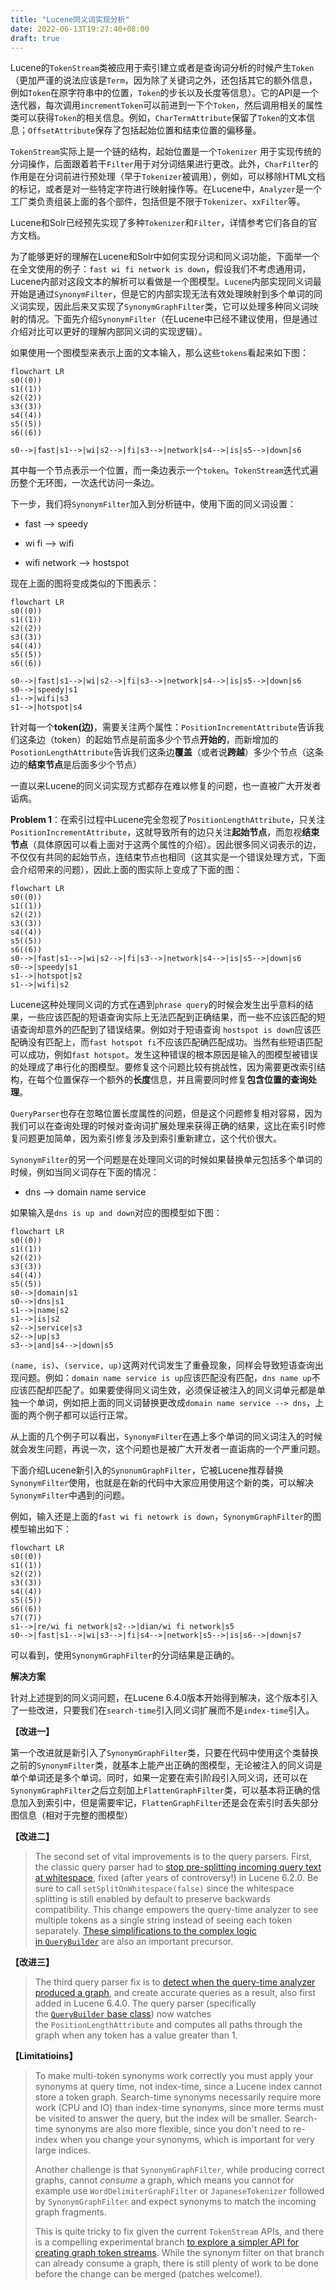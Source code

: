 ```yaml
---
title: "Lucene同义词实现分析"
date: 2022-06-13T19:27:40+08:00
draft: true
---
```


Lucene的`TokenStream`类被应用于索引建立或者是查询词分析的时候产生`Token`（更加严谨的说法应该是`Term`，因为除了关键词之外，还包括其它的额外信息，例如`Token`在原字符串中的位置，`Token`的步长以及长度等信息）。它的API是一个迭代器，每次调用`incrementToken`可以前进到一下个`Token`，然后调用相关的属性类可以获得`Token`的相关信息。例如，`CharTermAttribute`保留了`Token`的文本信息；`OffsetAttribute`保存了包括起始位置和结束位置的偏移量。

`TokenStream`实际上是一个链的结构，起始位置是一个`Tokenizer` 用于实现传统的分词操作，后面跟着若干`Filter`用于对分词结果进行更改。此外，`CharFilter`的作用是在分词前进行预处理（早于`Tokenizer`被调用），例如，可以移除HTML文档的标记，或者是对一些特定字符进行映射操作等。在Lucene中，`Analyzer`是一个工厂类负责组装上面的各个部件，包括但是不限于`Tokenizer`、`xxFilter`等。

Lucene和Solr已经预先实现了多种`Tokenizer`和`Filter`，详情参考它们各自的官方文档。

为了能够更好的理解在Lucene和Solr中如何实现分词和同义词功能，下面举一个在全文使用的例子：`fast wi fi network is down`，假设我们不考虑通用词，Lucene内部对这段文本的解析可以看做是一个图模型。`Lucene`内部实现同义词最开始是通过`SynonymFilter`，但是它的内部实现无法有效处理映射到多个单词的同义词实现，因此后来又实现了`SynonymGraphFilter`类，它可以处理多种同义词映射的情况。下面先介绍`SynonymFilter`（在Lucene中已经不建议使用，但是通过介绍对比可以更好的理解内部同义词的实现逻辑）。

如果使用一个图模型来表示上面的文本输入，那么这些`tokens`看起来如下图：

```mermaid
flowchart LR
s0((0))
s1((1))
s2((2))
s3((3))
s4((4))
s5((5))
s6((6))

s0-->|fast|s1-->|wi|s2-->|fi|s3-->|network|s4-->|is|s5-->|down|s6
```

其中每一个节点表示一个位置，而一条边表示一个`token`。`TokenStream`迭代式遍历整个无环图，一次迭代访问一条边。

下一步，我们将`SynonymFilter`加入到分析链中，使用下面的同义词设置：

- fast --> speedy

- wi fi --> wifi

- wifi network --> hostspot

现在上面的图将变成类似的下图表示：

```mermaid
flowchart LR
s0((0))
s1((1))
s2((2))
s3((3))
s4((4))
s5((5))
s6((6))

s0-->|fast|s1-->|wi|s2-->|fi|s3-->|network|s4-->|is|s5-->|down|s6
s0-->|speedy|s1
s1-->|wifi|s3
s1-->|hotspot|s4
```

针对每一个**token(边)**，需要关注两个属性：`PositionIncrementAttribute`告诉我们这条边（token）的起始节点是前面多少个节点**开始的**，而新增加的`PosotionLengthAttribute`告诉我们这条边**覆盖**（或者说**跨越**）多少个节点（这条边的**结束节点**是后面多少个节点）

一直以来Lucene的同义词实现方式都存在难以修复的问题，也一直被广大开发者诟病。

**Problem 1**：在索引过程中Lucene完全忽视了`PositionLengthAttribute`，只关注`PositionIncrementAttribute`，这就导致所有的边只关注**起始节点**，而忽视**结束节点**（具体原因可以看上面对于这两个属性的介绍）。因此很多同义词表示的边，不仅仅有共同的起始节点，连结束节点也相同（这其实是一个错误处理方式，下面会介绍带来的问题），因此上面的图实际上变成了下面的图：

```mermaid
flowchart LR
s0((0))
s1((1))
s2((2))
s3((3))
s4((4))
s5((5))
s6((6))
s0-->|fast|s1-->|wi|s2-->|fi|s3-->|network|s4-->|is|s5-->|down|s6
s0-->|speedy|s1
s1-->|hotspot|s2
s1-->|wifi|s2
```

Lucene这种处理同义词的方式在遇到`phrase query`的时候会发生出乎意料的结果，一些应该匹配的短语查询实际上无法匹配到正确结果，而一些不应该匹配的短语查询却意外的匹配到了错误结果。例如对于短语查询 `hostspot is down`应该匹配确没有匹配上，而`fast hotspot fi`不应该匹配确匹配成功。当然有些短语匹配可以成功，例如`fast hotspot`。发生这种错误的根本原因是输入的图模型被错误的处理成了串行化的图模型。要修复这个问题比较有挑战性，因为需要更改索引结构，在每个位置保存一个额外的**长度**信息，并且需要同时修复**包含位置的查询处理**。

`QueryParser`也存在忽略位置长度属性的问题，但是这个问题修复相对容易，因为我们可以在查询处理的时候对查询词扩展处理来获得正确的结果，这比在索引时修复问题更加简单，因为索引修复涉及到索引重新建立，这个代价很大。

`SynonymFilter`的另一个问题是在处理同义词的时候如果替换单元包括多个单词的时候，例如当同义词存在下面的情况：

- dns --> domain name service

如果输入是`dns is up and down`对应的图模型如下图：

```mermaid
flowchart LR
s0((0))
s1((1))
s2((2))
s3((3))
s4((4))
s5((5))
s0-->|domain|s1
s0-->|dns|s1
s1-->|name|s2
s1-->|is|s2
s2-->|service|s3
s2-->|up|s3
s3-->|and|s4-->|down|s5
```

`(name, is)`、`(service, up)`这两对代词发生了重叠现象，同样会导致短语查询出现问题。例如：`domain name service is up`应该匹配没有匹配，`dns name up`不应该匹配却匹配了。如果要使得同义词生效，必须保证被注入的同义词单元都是单独一个单词，例如把上面的同义词替换更改成`domain name service --> dns`，上面的两个例子都可以运行正常。

从上面的几个例子可以看出，`SynonymFilter`在遇上多个单词的同义词注入的时候就会发生问题，再说一次，这个问题也是被广大开发者一直诟病的一个严重问题。



下面介绍Lucene新引入的`SynonumGraphFilter`，它被Lucene推荐替换`SynonymFilter`使用，也就是在新的代码中大家应用使用这个新的类，可以解决`SynonymFilter`中遇到的问题。

例如，输入还是上面的`fast wi fi netowrk is down`，`SynonymGraphFilter`的图模型输出如下：

```mermaid
flowchart LR
s0((0))
s1((1))
s2((2))
s3((3))
s4((4))
s5((5))
s6((6))
s7((7))
s1-->|re/wi fi network|s2-->|dian/wi fi network|s5
s0-->|fast|s1-->|wi|s3-->|fi|s4-->|network|s5-->|is|s6-->|down|s7
```

可以看到，使用`SynonymGraphFilter`的分词结果是正确的。



**解决方案**

针对上述提到的同义词问题，在Lucene 6.4.0版本开始得到解决，这个版本引入了一些改进，只要我们在`search-time`引入同义词扩展而不是`index-time`引入。

**【改进一】**

第一个改进就是新引入了`SynonymGraphFilter`类，只要在代码中使用这个类替换之前的`SynonymFilter`类，就基本上能产出正确的图模型，无论被注入的同义词是单个单词还是多个单词。同时，如果一定要在索引阶段引入同义词，还可以在`SynonymGraphFilter`之后立刻加上`FlattenGraphFilter`类，可以基本将正确的信息加入到索引中，但是需要牢记，`FlattenGraphFilter`还是会在索引时丢失部分图信息（相对于完整的图模型）

**【改进二】**

> The second set of vital improvements is to the query parsers. First, the classic query parser had to [stop pre-splitting incoming query text at whitespace](https://issues.apache.org/jira/browse/LUCENE-2605), fixed (after years of controversy!) in Lucene 6.2.0. Be sure to call `setSplitOnWhitespace(false)` since the whitespace splitting is still enabled by default to preserve backwards compatibility. This change empowers the query-time analyzer to see multiple tokens as a single string instead of seeing each token separately. [These simplifications to the complex logic in `QueryBuilder`](https://issues.apache.org/jira/browse/LUCENE-6401) are also an important precursor.

**【改进三】**

> The third query parser fix is to [detect when the query-time analyzer produced a graph](https://issues.apache.org/jira/browse/LUCENE-7603), and create accurate queries as a result, also first added in Lucene 6.4.0. The query parser (specifically the [`QueryBuilder` base class](https://lucene.apache.org/core/6_4_0/core/org/apache/lucene/util/QueryBuilder.html)) now watches the `PositionLengthAttribute` and computes all paths through the graph when any token has a value greater than 1.

**【Limitatioins】**

> To make multi-token synonyms work correctly you must apply your synonyms at query time, not index-time, since a Lucene index cannot store a token graph. Search-time synonyms necessarily require more work (CPU and IO) than index-time synonyms, since more terms must be visited to answer the query, but the index will be smaller. Search-time synonyms are also more flexible, since you don't need to re-index when you change your synonyms, which is important for very large indices.
> 
> Another challenge is that `SynonymGraphFilter`, while producing correct graphs, cannot *consume* a graph, which means you cannot for example use `WordDelimiterGraphFilter` or `JapaneseTokenizer` followed by `SynonymGraphFilter` and expect synonyms to match the incoming graph fragments.
> 
> This is quite tricky to fix given the current `TokenStream` APIs, and there is a compelling experimental branch [to explore a simpler API for creating graph token streams](http://issues.apache.org/jira/browse/LUCENE-5012). While the synonym filter on that branch can already consume a graph, there is still plenty of work to be done before the change can be merged (patches welcome!).




